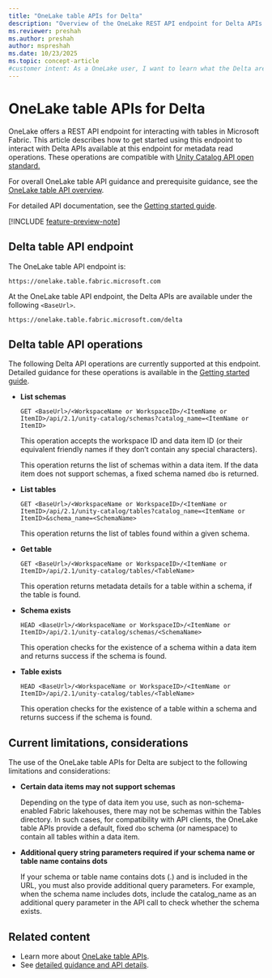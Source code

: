 ```yaml
---
title: "OneLake table APIs for Delta"
description: "Overview of the OneLake REST API endpoint for Delta APIs in Microsoft Fabric."
ms.reviewer: preshah
ms.author: preshah
author: mspreshah
ms.date: 10/23/2025
ms.topic: concept-article
#customer intent: As a OneLake user, I want to learn what the Delta are, what operations they support, and any current limitations or considerations, so that I can understand how to interact with my Fabric data using the Delta API standard.
---
```


# OneLake table APIs for Delta

OneLake offers a REST API endpoint for interacting with tables in Microsoft Fabric. This article describes how to get started using this endpoint to interact with Delta APIs available at this endpoint for metadata read operations. These operations are compatible with [Unity Catalog API open standard.](https://github.com/unitycatalog/unitycatalog/tree/main/api)

For overall OneLake table API guidance and prerequisite guidance, see the [OneLake table API overview](./onelake-table-apis.md).

For detailed API documentation, see the [Getting started guide](./delta-table-apis-examples.md#example-requests-and-responses). 

[!INCLUDE [feature-preview-note](../../includes/feature-preview-note.md)]

## Delta table API endpoint

The OneLake table API endpoint is:

```
https://onelake.table.fabric.microsoft.com
```

At the OneLake table API endpoint, the Delta APIs are available under the following `<BaseUrl>`. 

```
https://onelake.table.fabric.microsoft.com/delta
```

## Delta table API operations

The following Delta API operations are currently supported at this endpoint. Detailed guidance for these operations is available in the [Getting started guide](./delta-table-apis-examples.md#example-requests-and-responses).

- **List schemas**
    
    `GET <BaseUrl>/<WorkspaceName or WorkspaceID>/<ItemName or ItemID>/api/2.1/unity-catalog/schemas?catalog_name=<ItemName or ItemID>`

    This operation accepts the workspace ID and data item ID (or their equivalent friendly names if they don’t contain any special characters). 
    
    This operation returns the list of schemas within a data item. If the data item does not support schemas, a fixed schema named `dbo` is returned.

- **List tables**

    `GET <BaseUrl>/<WorkspaceName or WorkspaceID>/<ItemName or ItemID>/api/2.1/unity-catalog/tables?catalog_name=<ItemName or ItemID>&schema_name=<SchemaName>`

    This operation returns the list of tables found within a given schema.

- **Get table**

    `GET <BaseUrl>/<WorkspaceName or WorkspaceID>/<ItemName or ItemID>/api/2.1/unity-catalog/tables/<TableName>`

    This operation returns metadata details for a table within a schema, if the table is found.

- **Schema exists**

    `HEAD <BaseUrl>/<WorkspaceName or WorkspaceID>/<ItemName or ItemID>/api/2.1/unity-catalog/schemas/<SchemaName>`

    This operation checks for the existence of a schema within a data item and returns success if the schema is found.

- **Table exists**

    `HEAD <BaseUrl>/<WorkspaceName or WorkspaceID>/<ItemName or ItemID>/api/2.1/unity-catalog/tables/<TableName>`

    This operation checks for the existence of a table within a schema and returns success if the schema is found.

## Current limitations, considerations

The use of the OneLake table APIs for Delta are subject to the following limitations and considerations:

- **Certain data items may not support schemas**

    Depending on the type of data item you use, such as non-schema-enabled Fabric lakehouses, there may not be schemas within the Tables directory. In such cases, for compatibility with API clients, the OneLake table APIs provide a default, fixed `dbo` schema (or namespace) to contain all tables within a data item.

- **Additional query string parameters required if your schema name or table name contains dots**

    If your schema or table name contains dots (.) and is included in the URL, you must also provide additional query parameters. For example, when the schema name includes dots, include the catalog_name as an additional query parameter in the API call to check whether the schema exists.

## Related content

- Learn more about [OneLake table APIs](./onelake-table-apis.md).
- See [detailed guidance and API details](./delta-table-apis-examples.md).
